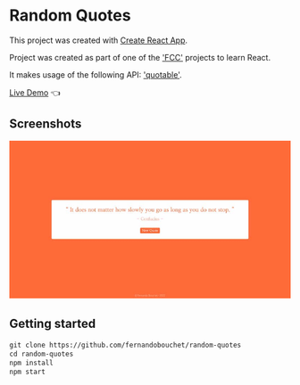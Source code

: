 # Random Quotes

This project was created with [Create React App](https://github.com/facebook/create-react-app).

Project was created as part of one of the ['FCC'](https://www.freecodecamp.org) projects to learn React.

It makes usage of the following API: ['quotable'](https://github.com/lukePeavey/quotable).


[Live Demo](https://fernandobouchet.github.io/random-quotes/) :point_left:


## Screenshots

![App Screenshot](https://github.com/fernandobouchet/random-quotes/blob/main/random-quotes_preview.jpg?raw=true)

## Getting started

```
git clone https://github.com/fernandobouchet/random-quotes
cd random-quotes
npm install
npm start
```
